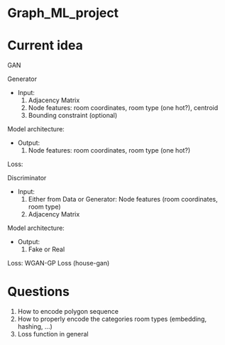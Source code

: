 # Graph_ML_project

# Current idea
GAN 

Generator
- Input:
    1. Adjacency Matrix
    2. Node features: room coordinates, room type (one hot?), centroid
    3. Bounding constraint (optional)

Model architecture:


- Output:
    1. Node features: room coordinates, room type (one hot?)

Loss:

   

Discriminator
- Input:
    1. Either from Data or Generator: Node features (room coordinates, room type)
    2. Adjacency Matrix 

Model architecture:

- Output: 
    1. Fake or Real

Loss: 
    WGAN-GP Loss (house-gan)


# Questions
1. How to encode polygon sequence
2. How to properly encode the categories room types (embedding, hashing, ...)
3. Loss function in general
